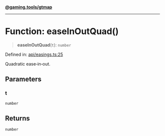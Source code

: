 [**@gaming.tools/gtmap**](README.md)

***

# Function: easeInOutQuad()

> **easeInOutQuad**(`t`): `number`

Defined in: [api/easings.ts:25](https://github.com/gamingtools/gt-map/blob/456675b84d19e7c9d557294c3b19a4bb0dcd9d51/packages/gtmap/src/api/easings.ts#L25)

Quadratic ease‑in‑out.

## Parameters

### t

`number`

## Returns

`number`

